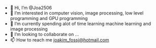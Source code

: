 - 👋 Hi, I’m @Joa2506
- 👀 I’m interested in computer vision, image processing, low level programming and GPU programming
- 🌱 I’m currently spending alot of time learning machine learning and image processing
- 💞️ I’m looking to collaborate on ...
- 📫 How to reach me joakim_fossj@hotmail.com

<!---
Joa2506/Joa2506 is a ✨ special ✨ repository because its `README.md` (this file) appears on your GitHub profile.
You can click the Preview link to take a look at your changes.
--->
